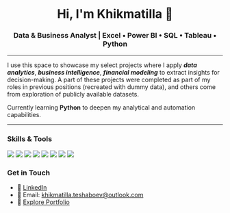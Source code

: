 <h1 align="center">Hi, I'm Khikmatilla 👋</h1>
<h3 align="center">Data & Business Analyst | Excel • Power BI • SQL • Tableau • Python</h3>

---

I use this space to showcase my select projects where I apply ***data analytics***, ***business intelligence***, ***financial modeling*** to extract insights for decision-making. A part of these projects were completed as part of my roles in previous positions (recreated with dummy data), and others come from exploration of publicly available datasets.

Currently learning **Python** to deepen my analytical and automation capabilities.

---

###  Skills & Tools

<p align="left">
  <img src="https://img.shields.io/badge/Excel-217346?style=for-the-badge&logo=microsoft-excel&logoColor=white" />
  <img src="https://img.shields.io/badge/Power%20BI-F2C811?style=for-the-badge&logo=powerbi&logoColor=black" />
  <img src="https://img.shields.io/badge/SQL-003B57?style=for-the-badge&logo=postgresql&logoColor=white" />
  <img src="https://img.shields.io/badge/Tableau-E97627?style=for-the-badge&logo=tableau&logoColor=white" />
  <img src="https://img.shields.io/badge/Python-3776AB?style=for-the-badge&logo=python&logoColor=white" />
  <img src="https://img.shields.io/badge/Microsoft%20Access-A4373A?style=for-the-badge&logo=microsoft-access&logoColor=white" />
  <img src="https://img.shields.io/badge/Power%20Automate-0066FF?style=for-the-badge&logo=microsoft-power-automate&logoColor=white" />
  <img src="https://img.shields.io/badge/IBM%20Cognos-051F74?style=for-the-badge&logo=ibm&logoColor=white" />
</p>


### Get in Touch

- 💼 [LinkedIn](www.linkedin.com/in/khikmatilla-teshaboev)
- 📧 Email: khikmatilla.teshaboev@outlook.com
- 📁 [Explore Portfolio](https://github.com/KhikmatillaTeshaboev/PORTFOLIO)
